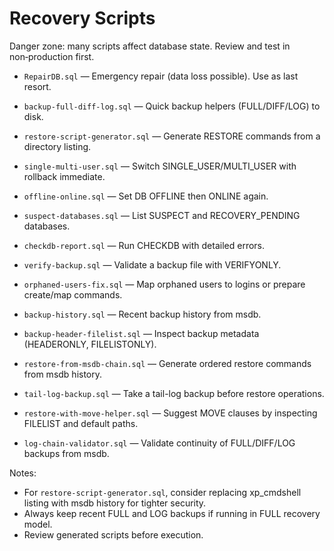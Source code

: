 # Recovery Scripts

Danger zone: many scripts affect database state. Review and test in non‑production first.

- `RepairDB.sql` — Emergency repair (data loss possible). Use as last resort.
- `backup-full-diff-log.sql` — Quick backup helpers (FULL/DIFF/LOG) to disk.
- `restore-script-generator.sql` — Generate RESTORE commands from a directory listing.
- `single-multi-user.sql` — Switch SINGLE_USER/MULTI_USER with rollback immediate.
- `offline-online.sql` — Set DB OFFLINE then ONLINE again.
- `suspect-databases.sql` — List SUSPECT and RECOVERY_PENDING databases.
- `checkdb-report.sql` — Run CHECKDB with detailed errors.
- `verify-backup.sql` — Validate a backup file with VERIFYONLY.
- `orphaned-users-fix.sql` — Map orphaned users to logins or prepare create/map commands.
- `backup-history.sql` — Recent backup history from msdb.

- `backup-header-filelist.sql` — Inspect backup metadata (HEADERONLY, FILELISTONLY).
- `restore-from-msdb-chain.sql` — Generate ordered restore commands from msdb history.
- `tail-log-backup.sql` — Take a tail-log backup before restore operations.

- `restore-with-move-helper.sql` — Suggest MOVE clauses by inspecting FILELIST and default paths.
- `log-chain-validator.sql` — Validate continuity of FULL/DIFF/LOG backups from msdb.

Notes:

- For `restore-script-generator.sql`, consider replacing xp_cmdshell listing with msdb history for tighter security.
- Always keep recent FULL and LOG backups if running in FULL recovery model.
- Review generated scripts before execution.

